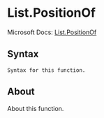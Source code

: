 # List.PositionOf

Microsoft Docs: [List.PositionOf](https://docs.microsoft.com/en-us/powerquery-m/list-positionof)

## Syntax

```
Syntax for this function.
```

## About

About this function.

